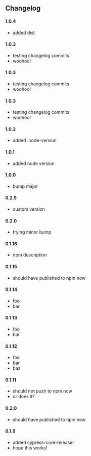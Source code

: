 

## Changelog

#### 1.0.4
- added dist

#### 1.0.3
- testing changelog commits
- woohoo!

#### 1.0.3
- testing changelog commits
- woohoo!

#### 1.0.3
- testing changelog commits
- woohoo!

#### 1.0.2
- added .node-version

#### 1.0.1
- added node version

#### 1.0.0
- bump major

#### 0.2.5
- custom version

#### 0.2.0
- trying minor bump

#### 0.1.16
- npm description

#### 0.1.15
- should have published to npm now

#### 0.1.14
- foo
- bar

#### 0.1.13
- foo
- bar

#### 0.1.12
- foo
- bar
- baz

#### 0.1.11
- should not push to npm now
- or does it?

#### 0.2.0
- should have published to npm now

#### 0.1.9
- added cypress-core-releaser
- hope this works!
